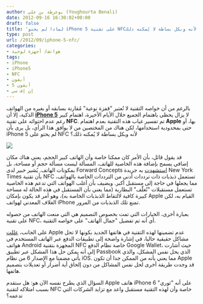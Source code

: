 ```yaml
---
author: يوغرطة بن علي (Youghourta Benali)
date: 2012-09-16 16:30:02+00:00
draft: false
title: 'لماذا لم يحتو iPhone 5 على تقنية NFC؟  لأنه وبكل بساطة لا يُمكنه ذلك  '
type: post
url: /2012/09/iphone-5-nfc/
categories:
- هواتف/ أجهزة لوحية
tags:
- iPhone
- iPhone5
- NFC
- آيفون
- آيفون 5
- إن إف سي
---
```


بالرغم من أن خواصه التقنية لا تُعتبر "قفزة نوعية" مُقارنة بسابقه أو بغيره من الهواتف الذكية، إلا أن [**iPhone 5**](https://www.it-scoop.com/2012/09/iphone-5/) لا يزال يحظى باهتمام الجميع خلال الأيام الأخيرة، اهتمام كبير رغم عدم احتوائه على تقنية **NFC**. تم تفسير غياب هذه التقنية بعدم اهتمام **Apple** بها، أو حتى بمحدودية استخدامها، لكن هناك من المختصين من لا يوافق هذا الرأي، بل يرى بأن iPhone 5 لم يحتو على NFC لأنه وبكل بساطة لا يُمكنه ذلك؟




[![](https://www.it-scoop.com/wp-content/uploads/2012/09/nfc-iphone-5.jpg)
](https://www.it-scoop.com/wp-content/uploads/2012/09/nfc-iphone-5.jpg)




قد يقول قائل، بأن الأمر كان ممكنا خاصة وأن الهاتف كبير الحجم، يعني هناك مكان إضافي يسمح بإضافة هذه الخاصية للهاتف، المسألة ليست مسألة حجم أو مساحة، بل بمكونات الهاتف. يُشير خبير لدى Forward Concepts [استشهدت](http://bits.blogs.nytimes.com/2012/09/14/iphone-5-nfc/) به جريدة New York Times بأن تقنية NFC تستعمل ذبذبات ذات ترددات أدنى من الترددات الخاصة بالهواتف، مما يجعلها في حاجة إلى مستقبل أكبر. ويضيف بأن أغلب الهواتف التي تدعم هذه الخاصية تستعمل مستقبلات "تُغلّف" البطارية (مما يعني بأن المستقبل في هذه الحالة له مساحة كبيرة كافية لالتقاط الذبذبات الخاصة به)، وهو أمر قد يكون بإمكان Apple القيام به، لكن الغلاف المعدني لهواتف iPhone تمنع تلك الذبذبات من المرور.




بعبارة أخرى، الخيارات التي تمت بخصوص التصميم هي التي منعت الهاتف من حصوله على تقنية NFC، أي أنه تم تفضيل "جمال الهاتف" على خواصه التقنية.




على الجانب، [عللت](http://allthingsd.com/20120912/interview-phil-schiller-on-why-the-iphone-5-has-a-new-connector-but-not-nfc-or-wireless-charging/) Apple عدم تضمينها لهذه التقنية في هاتفها الجديد بكونها لا تحل مشاكل حقيقية حاليا، في إشارة واضحة إلى تطبيقات الدفع عبر الهاتف المستخدم في هواتف Android المجهزة بتقنية NFC خاصة نظام الدفع Google Wallet، حيث أشارت إلى أنه يمكن حل هذا المشكل عبر تطبيق Passbook الذي يحل نفس المشكل، والذي يأتي مضمنا مع الإصدار 6 من نظام iOS. مما يعني بأنه من الممكن جدا أن تكون Apple قد وجدت طريقة أخرى لحل نفس المشاكل من دون إلحاق أية أضرار أو تعديلات بتصميم هاتفها.




السؤال الذي يطرح نفسه الآن هو: هل ستقدم Apple هاتف iPhone 6 على أنه "ثوري" بسبب امتلاكه لتقنية NFC خاصة وأن لهذه التقنية مستقبل واعد مع تزايد الشركات التي تدعمه؟
